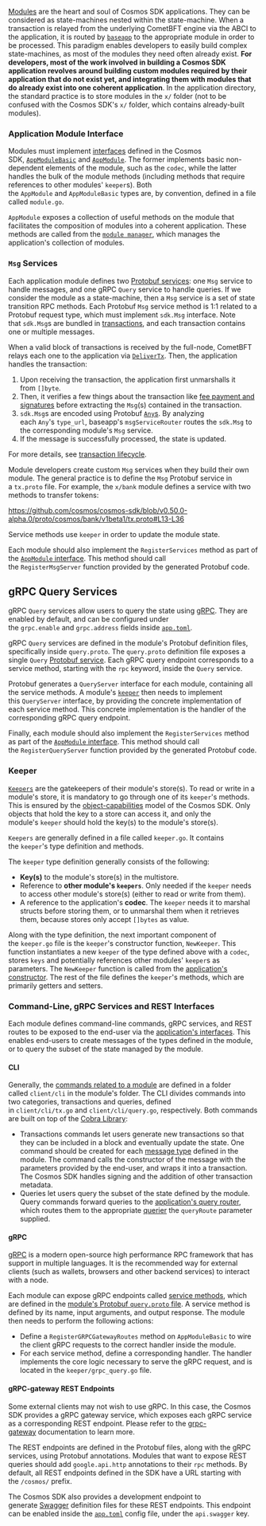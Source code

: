 [Modules](https://docs.cosmos.network/v0.50/build/building-modules/intro) are the heart and soul of Cosmos SDK applications. They can be considered as state-machines nested within the state-machine. When a transaction is relayed from the underlying CometBFT engine via the ABCI to the application, it is routed by [`baseapp`](https://docs.cosmos.network/v0.50/learn/advanced/baseapp) to the appropriate module in order to be processed. This paradigm enables developers to easily build complex state-machines, as most of the modules they need often already exist. **For developers, most of the work involved in building a Cosmos SDK application revolves around building custom modules required by their application that do not exist yet, and integrating them with modules that do already exist into one coherent application**. In the application directory, the standard practice is to store modules in the `x/` folder (not to be confused with the Cosmos SDK's `x/` folder, which contains already-built modules).

### Application Module Interface[​](https://docs.cosmos.network/v0.50/learn/beginner/app-anatomy#application-module-interface "Direct link to Application Module Interface")

Modules must implement [interfaces](https://docs.cosmos.network/v0.50/build/building-modules/module-manager#application-module-interfaces) defined in the Cosmos SDK, [`AppModuleBasic`](https://docs.cosmos.network/v0.50/build/building-modules/module-manager#appmodulebasic) and [`AppModule`](https://docs.cosmos.network/v0.50/build/building-modules/module-manager#appmodule). The former implements basic non-dependent elements of the module, such as the `codec`, while the latter handles the bulk of the module methods (including methods that require references to other modules' `keeper`s). Both the `AppModule` and `AppModuleBasic` types are, by convention, defined in a file called `module.go`.

`AppModule` exposes a collection of useful methods on the module that facilitates the composition of modules into a coherent application. These methods are called from the [`module manager`](https://docs.cosmos.network/v0.50/build/building-modules/module-manager#manager), which manages the application's collection of modules.



### `Msg` Services

Each application module defines two [Protobuf services](https://developers.google.com/protocol-buffers/docs/proto#services): one `Msg` service to handle messages, and one gRPC `Query` service to handle queries. If we consider the module as a state-machine, then a `Msg` service is a set of state transition RPC methods. Each Protobuf `Msg` service method is 1:1 related to a Protobuf request type, which must implement `sdk.Msg` interface. Note that `sdk.Msg`s are bundled in [transactions](https://docs.cosmos.network/v0.50/learn/advanced/transactions), and each transaction contains one or multiple messages.

When a valid block of transactions is received by the full-node, CometBFT relays each one to the application via [`DeliverTx`](https://docs.cometbft.com/v0.37/spec/abci/abci++_app_requirements#specifics-of-responsedelivertx). Then, the application handles the transaction:

1.  Upon receiving the transaction, the application first unmarshalls it from `[]byte`.
2.  Then, it verifies a few things about the transaction like [fee payment and signatures](https://docs.cosmos.network/v0.50/learn/beginner/gas-fees#antehandler) before extracting the `Msg`(s) contained in the transaction.
3.  `sdk.Msg`s are encoded using Protobuf [`Any`s](https://docs.cosmos.network/v0.50/learn/beginner/app-anatomy#register-codec). By analyzing each `Any`'s `type_url`, baseapp's `msgServiceRouter` routes the `sdk.Msg` to the corresponding module's `Msg` service.
4.  If the message is successfully processed, the state is updated.

For more details, see [transaction lifecycle](https://docs.cosmos.network/v0.50/learn/beginner/tx-lifecycle).

Module developers create custom `Msg` services when they build their own module. The general practice is to define the `Msg` Protobuf service in a `tx.proto` file. For example, the `x/bank` module defines a service with two methods to transfer tokens:


https://github.com/cosmos/cosmos-sdk/blob/v0.50.0-alpha.0/proto/cosmos/bank/v1beta1/tx.proto#L13-L36


Service methods use `keeper` in order to update the module state.

Each module should also implement the `RegisterServices` method as part of the [`AppModule` interface](https://docs.cosmos.network/v0.50/learn/beginner/app-anatomy#application-module-interface). This method should call the `RegisterMsgServer` function provided by the generated Protobuf code.


## gRPC Query Services

gRPC `Query` services allow users to query the state using [gRPC](https://grpc.io/). They are enabled by default, and can be configured under the `grpc.enable` and `grpc.address` fields inside [`app.toml`](https://docs.cosmos.network/v0.50/user/run-node/run-node#configuring-the-node-using-apptoml-and-configtoml).

gRPC `Query` services are defined in the module's Protobuf definition files, specifically inside `query.proto`. The `query.proto` definition file exposes a single `Query` [Protobuf service](https://developers.google.com/protocol-buffers/docs/proto#services). Each gRPC query endpoint corresponds to a service method, starting with the `rpc` keyword, inside the `Query` service.

Protobuf generates a `QueryServer` interface for each module, containing all the service methods. A module's [`keeper`](https://docs.cosmos.network/v0.50/learn/beginner/app-anatomy#keeper) then needs to implement this `QueryServer` interface, by providing the concrete implementation of each service method. This concrete implementation is the handler of the corresponding gRPC query endpoint.

Finally, each module should also implement the `RegisterServices` method as part of the [`AppModule` interface](https://docs.cosmos.network/v0.50/learn/beginner/app-anatomy#application-module-interface). This method should call the `RegisterQueryServer` function provided by the generated Protobuf code.


### Keeper

[`Keepers`](https://docs.cosmos.network/v0.50/build/building-modules/keeper) are the gatekeepers of their module's store(s). To read or write in a module's store, it is mandatory to go through one of its `keeper`'s methods. This is ensured by the [object-capabilities](https://docs.cosmos.network/v0.50/learn/advanced/ocap) model of the Cosmos SDK. Only objects that hold the key to a store can access it, and only the module's `keeper` should hold the key(s) to the module's store(s).

`Keepers` are generally defined in a file called `keeper.go`. It contains the `keeper`'s type definition and methods.

The `keeper` type definition generally consists of the following:

-   **Key(s)** to the module's store(s) in the multistore.
-   Reference to **other module's `keepers`**. Only needed if the `keeper` needs to access other module's store(s) (either to read or write from them).
-   A reference to the application's **codec**. The `keeper` needs it to marshal structs before storing them, or to unmarshal them when it retrieves them, because stores only accept `[]bytes` as value.

Along with the type definition, the next important component of the `keeper.go` file is the `keeper`'s constructor function, `NewKeeper`. This function instantiates a new `keeper` of the type defined above with a `codec`, stores `keys` and potentially references other modules' `keeper`s as parameters. The `NewKeeper` function is called from the [application's constructor](https://docs.cosmos.network/v0.50/learn/beginner/app-anatomy#constructor-function). The rest of the file defines the `keeper`'s methods, which are primarily getters and setters.

### Command-Line, gRPC Services and REST Interfaces[​](https://docs.cosmos.network/v0.50/learn/beginner/app-anatomy#command-line-grpc-services-and-rest-interfaces "Direct link to Command-Line, gRPC Services and REST Interfaces")

Each module defines command-line commands, gRPC services, and REST routes to be exposed to the end-user via the [application's interfaces](https://docs.cosmos.network/v0.50/learn/beginner/app-anatomy#application-interfaces). This enables end-users to create messages of the types defined in the module, or to query the subset of the state managed by the module.

#### CLI[​](https://docs.cosmos.network/v0.50/learn/beginner/app-anatomy#cli "Direct link to CLI")

Generally, the [commands related to a module](https://docs.cosmos.network/v0.50/build/building-modules/module-interfaces#cli) are defined in a folder called `client/cli` in the module's folder. The CLI divides commands into two categories, transactions and queries, defined in `client/cli/tx.go` and `client/cli/query.go`, respectively. Both commands are built on top of the [Cobra Library](https://github.com/spf13/cobra):

-   Transactions commands let users generate new transactions so that they can be included in a block and eventually update the state. One command should be created for each [message type](https://docs.cosmos.network/v0.50/learn/beginner/app-anatomy#message-types) defined in the module. The command calls the constructor of the message with the parameters provided by the end-user, and wraps it into a transaction. The Cosmos SDK handles signing and the addition of other transaction metadata.
-   Queries let users query the subset of the state defined by the module. Query commands forward queries to the [application's query router](https://docs.cosmos.network/v0.50/learn/advanced/baseapp#query-routing), which routes them to the appropriate [querier](https://docs.cosmos.network/v0.50/learn/beginner/app-anatomy#querier) the `queryRoute` parameter supplied.

#### gRPC[​](https://docs.cosmos.network/v0.50/learn/beginner/app-anatomy#grpc "Direct link to gRPC")

[gRPC](https://grpc.io/) is a modern open-source high performance RPC framework that has support in multiple languages. It is the recommended way for external clients (such as wallets, browsers and other backend services) to interact with a node.

Each module can expose gRPC endpoints called [service methods](https://grpc.io/docs/what-is-grpc/core-concepts/#service-definition), which are defined in the [module's Protobuf `query.proto` file](https://docs.cosmos.network/v0.50/learn/beginner/app-anatomy#grpc-query-services). A service method is defined by its name, input arguments, and output response. The module then needs to perform the following actions:

-   Define a `RegisterGRPCGatewayRoutes` method on `AppModuleBasic` to wire the client gRPC requests to the correct handler inside the module.
-   For each service method, define a corresponding handler. The handler implements the core logic necessary to serve the gRPC request, and is located in the `keeper/grpc_query.go` file.

#### gRPC-gateway REST Endpoints[​](https://docs.cosmos.network/v0.50/learn/beginner/app-anatomy#grpc-gateway-rest-endpoints "Direct link to gRPC-gateway REST Endpoints")

Some external clients may not wish to use gRPC. In this case, the Cosmos SDK provides a gRPC gateway service, which exposes each gRPC service as a corresponding REST endpoint. Please refer to the [grpc-gateway](https://grpc-ecosystem.github.io/grpc-gateway/) documentation to learn more.

The REST endpoints are defined in the Protobuf files, along with the gRPC services, using Protobuf annotations. Modules that want to expose REST queries should add `google.api.http` annotations to their `rpc` methods. By default, all REST endpoints defined in the SDK have a URL starting with the `/cosmos/` prefix.

The Cosmos SDK also provides a development endpoint to generate [Swagger](https://swagger.io/) definition files for these REST endpoints. This endpoint can be enabled inside the [`app.toml`](https://docs.cosmos.network/v0.50/user/run-node/run-node#configuring-the-node-using-apptoml-and-configtoml) config file, under the `api.swagger` key.